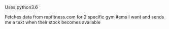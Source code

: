 Uses python3.6

Fetches data from repfitness.com for 2 specific gym items I want and sends me a text when their stock becomes available

